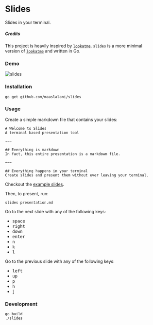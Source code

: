 # Slides

Slides in your terminal.

##### Credits
This project is heavily inspired by [`lookatme`](https://github.com/d0c-s4vage/lookatme).
`slides` is a more minimal version of [`lookatme`](https://github.com/d0c-s4vage/lookatme) and written in Go.

### Demo
![slides](../assets/slides.gif?raw=true)

### Installation
```
go get github.com/maaslalani/slides
```

### Usage
Create a simple markdown file that contains your slides:

```
# Welcome to Slides
A terminal based presentation tool

~~~

## Everything is markdown
In fact, this entire presentation is a markdown file.

~~~

## Everything happens in your terminal
Create slides and present them without ever leaving your terminal.

```

Checkout the [example slides](./examples).

Then, to present, run:
```
slides presentation.md
```

Go to the next slide with any of the following keys:
* <kbd>space</kbd>
* <kbd>right</kbd>
* <kbd>down</kbd>
* <kbd>enter</kbd>
* <kbd>n</kbd>
* <kbd>k</kbd>
* <kbd>l</kbd>

Go to the previous slide with any of the following keys:
* <kbd>left</kbd>
* <kbd>up</kbd>
* <kbd>p</kbd>
* <kbd>h</kbd>
* <kbd>j</kbd>

### Development
```
go build
./slides
```
